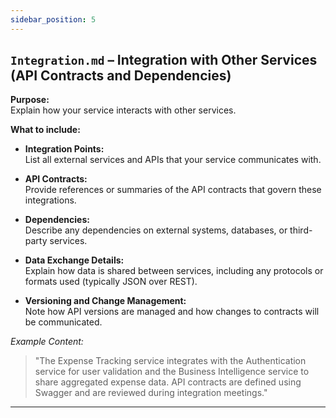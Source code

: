 ```yaml
---
sidebar_position: 5
---
```


## `Integration.md` – Integration with Other Services (API Contracts and Dependencies)

**Purpose:**  
Explain how your service interacts with other services.

**What to include:**

- **Integration Points:**  
  List all external services and APIs that your service communicates with.
  
- **API Contracts:**  
  Provide references or summaries of the API contracts that govern these integrations.
  
- **Dependencies:**  
  Describe any dependencies on external systems, databases, or third-party services.
  
- **Data Exchange Details:**  
  Explain how data is shared between services, including any protocols or formats used (typically JSON over REST).
  
- **Versioning and Change Management:**  
  Note how API versions are managed and how changes to contracts will be communicated.

*Example Content:*
> "The Expense Tracking service integrates with the Authentication service for user validation and the Business Intelligence service to share aggregated expense data. API contracts are defined using Swagger and are reviewed during integration meetings."

---
